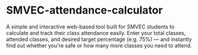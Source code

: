 # SMVEC-attendance-calculator
A simple and interactive web-based tool built for SMVEC students to calculate and track their class attendance easily. Enter your total classes, attended classes, and desired target percentage (e.g. 75%) — and instantly find out whether you're safe or how many more classes you need to attend.
